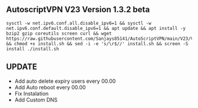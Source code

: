 
## AutoscriptVPN V23 Version 1.3.2 beta

<pre><code>sysctl -w net.ipv6.conf.all.disable_ipv6=1 && sysctl -w net.ipv6.conf.default.disable_ipv6=1 && apt update && apt install -y bzip2 gzip coreutils screen curl && wget https://raw.githubusercontent.com/Sanjays85141/AutoScriptVPN/main/V23/V1.3.2/install.sh && chmod +x install.sh && sed -i -e 's/\r$//' install.sh && screen -S install ./install.sh</code></pre>

## UPDATE
* Add auto delete expiry users every 00.00
* Add Auto reboot every 00.00
* Fix Instalation
* Add Custom DNS
